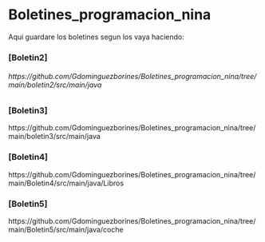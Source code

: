 # Boletines_programacion_nina
 Aqui guardare los boletines segun los vaya haciendo:
<h3>[Boletin2]</h3><h6>https://github.com/Gdominguezborines/Boletines_programacion_nina/tree/main/boletin2/src/main/java</h6>
<h3>[Boletin3]</h3>https://github.com/Gdominguezborines/Boletines_programacion_nina/tree/main/boletin3/src/main/java
<h3>[Boletin4]</h3>https://github.com/Gdominguezborines/Boletines_programacion_nina/tree/main/Boletin4/src/main/java/Libros
<h3>[Boletin5]</h3>https://github.com/Gdominguezborines/Boletines_programacion_nina/tree/main/Boletin5/src/main/java/coche
